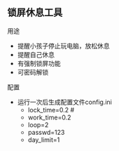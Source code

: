 ## 锁屏休息工具

用途
- 提醒小孩子停止玩电脑，放松休息
- 提醒自己休息
- 有强制锁屏功能
- 可密码解锁

配置
- 运行一次后生成配置文件config.ini
  - lock_time=0.2 #
  - work_time=0.2
  - loop=2
  - passwd=123
  - day_limit=1